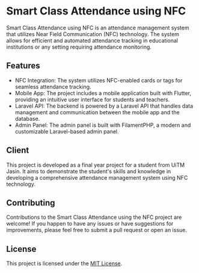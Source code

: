 # Smart Class Attendance using NFC

Smart Class Attendance using NFC is an attendance management system that utilizes Near Field Communication (NFC) technology. The system allows for efficient and automated attendance tracking in educational institutions or any setting requiring attendance monitoring.

## Features

- NFC Integration: The system utilizes NFC-enabled cards or tags for seamless attendance tracking.
- Mobile App: The project includes a mobile application built with Flutter, providing an intuitive user interface for students and teachers.
- Laravel API: The backend is powered by a Laravel API that handles data management and communication between the mobile app and the database.
- Admin Panel: The admin panel is built with FilamentPHP, a modern and customizable Laravel-based admin panel.

## Client

This project is developed as a final year project for a student from UiTM Jasin. It aims to demonstrate the student's skills and knowledge in developing a comprehensive attendance management system using NFC technology.

## Contributing

Contributions to the Smart Class Attendance using the NFC project are welcome! If you happen to have any issues or have suggestions for improvements, please feel free to submit a pull request or open an issue.

## License

This project is licensed under the [MIT License](https://opensource.org/licenses/MIT).
